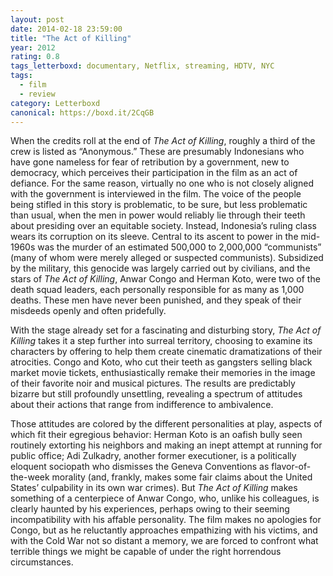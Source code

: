 ```yaml
---
layout: post 
date: 2014-02-18 23:59:00
title: "The Act of Killing"
year: 2012
rating: 0.8
tags_letterboxd: documentary, Netflix, streaming, HDTV, NYC
tags:
  - film
  - review
category: Letterboxd
canonical: https://boxd.it/2CqGB
---
```


When the credits roll at the end of <cite>The Act of Killing</cite>, roughly a third of the crew is listed as “Anonymous.” These are presumably Indonesians who have gone nameless for fear of retribution by a government, new to democracy, which perceives their participation in the film as an act of defiance. For the same reason, virtually no one who is not closely aligned with the government is interviewed in the film. The voice of the people being stifled in this story is problematic, to be sure, but less problematic than usual, when the men in power would reliably lie through their teeth about presiding over an equitable society. Instead, Indonesia’s ruling class wears its corruption on its sleeve. Central to its ascent to power in the mid-1960s was the murder of an estimated 500,000 to 2,000,000 “communists” (many of whom were merely alleged or suspected communists). Subsidized by the military, this genocide was largely carried out by civilians, and the stars of <cite>The Act of Killing</cite>, Anwar Congo and Herman Koto, were two of the death squad leaders, each personally responsible for as many as 1,000 deaths. These men have never been punished, and they speak of their misdeeds openly and often pridefully.

With the stage already set for a fascinating and disturbing story, <cite>The Act of Killing</cite> takes it a step further into surreal territory, choosing to examine its characters by offering to help them create cinematic dramatizations of their atrocities. Congo and Koto, who cut their teeth as gangsters selling black market movie tickets, enthusiastically remake their memories in the image of their favorite noir and musical pictures. The results are predictably bizarre but still profoundly unsettling, revealing a spectrum of attitudes about their actions that range from indifference to ambivalence.

Those attitudes are colored by the different personalities at play, aspects of which fit their egregious behavior: Herman Koto is an oafish bully seen routinely extorting his neighbors and making an inept attempt at running for public office; Adi Zulkadry, another former executioner, is a politically eloquent sociopath who dismisses the Geneva Conventions as flavor-of-the-week morality (and, frankly, makes some fair claims about the United States’ culpability in its own war crimes). But <cite>The Act of Killing</cite> makes something of a centerpiece of Anwar Congo, who, unlike his colleagues, is clearly haunted by his experiences, perhaps owing to their seeming incompatibility with his affable personality. The film makes no apologies for Congo, but as he reluctantly approaches empathizing with his victims, and with the Cold War not so distant a memory, we are forced to confront what terrible things we might be capable of under the right horrendous circumstances.
